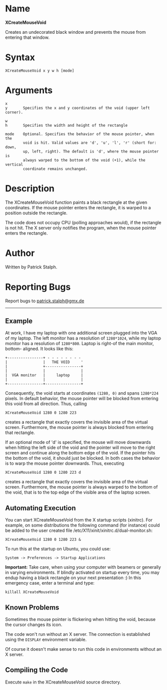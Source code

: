 # Name

**XCreateMouseVoid**

Creates an undecorated black window and prevents the mouse from entering that window.

# Syntax
	XCreateMouseVoid x y w h [mode]

# Arguments

    x
    y       Specifies the x and y coordinates of the void (upper left corner).

    w
    h       Specifies the width and height of the rectangle

    mode    Optional. Specifies the behavior of the mouse pointer, when the
            void is hit. Valid values are 'd', 'u', 'l', 'r' (short for: down,
            up,	left, right). The default is 'd', where the mouse pointer is
            always warped to the bottom of the void (+1), while the vertical
            coordinate remains unchanged.

# Description

The XCreateMouseVoid function paints a black rectangle at the given
coordinates. If the mouse pointer enters the rectangle, it is warped to a
position outside the rectangle.

The code does not occupy CPU (polling approaches would), if the rectangle
is not hit. The X server only notifies the program, when the mouse pointer
enters the rectangle.

# Author

Written by Patrick Stalph.

# Reporting Bugs

Report bugs to <patrick.stalph@gmx.de>

-------------------------------------------------------------------------------

 Example
---------

At work, I have my laptop with one additional screen plugged into the VGA of my
laptop. The left monitor has a resolution of `1280*1024`, while my laptop monitor
has a resolution of `1280*800`. Laptop is right-of the main monitor, bottom-
aligned. It looks like this:

    +----------------+ - - - - - - - -
    |                |   THE VOID     '
    |                +----------------+
    |                |                |
    |  VGA monitor   |     laptop     |
    |                |                |
    +----------------+----------------+

Consequently, the void starts at coordinates `(1280, 0)` and spans `1280*224`
pixels. 
In default behavior, the mouse pointer will be blocked from entering this
void from all direction.  Thus, calling

    XCreateMouseVoid 1280 0 1280 223

creates a rectangle that exactly covers the invisible area of the virtual
screen. Furthermore, the mouse pointer is always blocked from entering that
rectangle.

If an optional mode of 'd' is specified, the mouse will move downwards  when
hitting the left side of the void and the pointer will move to the right
screen and continue along the bottom edge of the void. If the pointer hits
the bottom of the void, it should just be blocked. In both cases the
behavior is to warp the mouse pointer downwards. Thus, executing

    XCreateMouseVoid 1280 0 1280 223 d

creates a rectangle that exactly covers the invisible area of the virtual
screen. Furthermore, the mouse pointer is always warped to the bottom of the
void, that is to the top edge of the visible area of the laptop screen.

 Automating Execution
----------------------

You can start XCreateMouseVoid from the X startup scripts (xinitrc).
For example, on some distributions the following command (for instance) could be
added to the user created file /etc/X11/xinit/xinitrc.d/dual-monitor.sh:

	XCreateMouseVoid 1280 0 1280 223 &

To run this at the startup on Ubuntu, you could use:

	System -> Preferences -> Startup Applications

**Important:** Take care, when using your computer with beamers or generally in
varying environments. If blindly activated on startup every time, you may
endup having a black rectangle on your next presentation :) In this emergency
case, enter a terminal and type:

	killall XCreateMouseVoid

 Known Problems
----------------

Sometimes the mouse pointer is flickering when hitting the void, because the
cursor changes its icon.

The code won't run without an X server. The connection is established using the
`DISPLAY` environment variable.

Of course it doesn't make sense to run this code in environments without an X server.

 Compiling the Code
--------------------

Execute `make` in the XCreateMouseVoid source directory.


